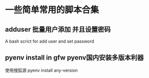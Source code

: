 # 一些简单常用的脚本合集

## adduser 批量用户添加 并且设置密码
A bash scrict  for add user and set password

## pyenv install in gfw pyenv国内安装多版本利器

使用搜狐源 pyenv install any-version

